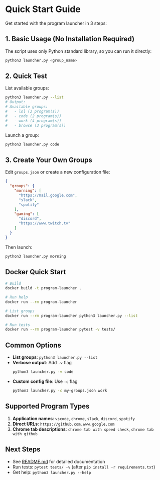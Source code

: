 # Quick Start Guide

Get started with the program launcher in 3 steps:

## 1. Basic Usage (No Installation Required)

The script uses only Python standard library, so you can run it directly:

```bash
python3 launcher.py <group_name>
```

## 2. Quick Test

List available groups:
```bash
python3 launcher.py --list
# Output:
# Available groups:
#   - lol (3 program(s))
#   - code (2 program(s))
#   - work (4 program(s))
#   - browse (3 program(s))
```

Launch a group:
```bash
python3 launcher.py code
```

## 3. Create Your Own Groups

Edit `groups.json` or create a new configuration file:

```json
{
  "groups": {
    "morning": [
      "https://mail.google.com",
      "slack",
      "spotify"
    ],
    "gaming": [
      "discord",
      "https://www.twitch.tv"
    ]
  }
}
```

Then launch:
```bash
python3 launcher.py morning
```

## Docker Quick Start

```bash
# Build
docker build -t program-launcher .

# Run help
docker run --rm program-launcher

# List groups
docker run --rm program-launcher python3 launcher.py --list

# Run tests
docker run --rm program-launcher pytest -v tests/
```

## Common Options

- **List groups**: `python3 launcher.py --list`
- **Verbose output**: Add `-v` flag
  ```bash
  python3 launcher.py -v code
  ```
- **Custom config file**: Use `-c` flag
  ```bash
  python3 launcher.py -c my-groups.json work
  ```

## Supported Program Types

1. **Application names**: `vscode`, `chrome`, `slack`, `discord`, `spotify`
2. **Direct URLs**: `https://github.com`, `www.google.com`
3. **Chrome tab descriptions**: `chrome tab with speed check`, `chrome tab with github`

## Next Steps

- See [README.md](README.md) for detailed documentation
- Run tests: `pytest tests/ -v` (after `pip install -r requirements.txt`)
- Get help: `python3 launcher.py --help`
